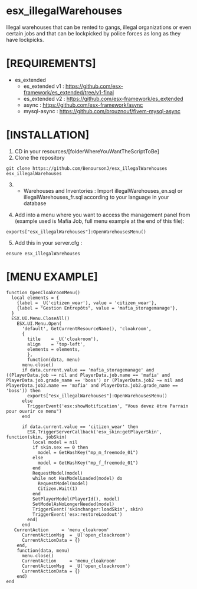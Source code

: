 # esx_illegalWarehouses

Illegal warehouses that can be rented to gangs, illegal organizations or even certain jobs and that can be lockpicked by police forces as long as they have lockpicks.

# [REQUIREMENTS]


* es_extended
  * es_extended v1 : https://github.com/esx-framework/es_extended/tree/v1-final
  * es_extended v2 : https://github.com/esx-framework/es_extended
  * async          : https://github.com/esx-framework/async
  * mysql-async    : https://github.com/brouznouf/fivem-mysql-async

# [INSTALLATION]

1) CD in your resources/[folderWhereYouWantTheScriptToBe]
2) Clone the repository
```
git clone https://github.com/BenoursonJ/esx_illegalWarehouses esx_illegalWarehouses
```
3) * Warehouses and Inventories : Import illegalWarehouses_en.sql or illegalWarehouses_fr.sql according to your language in your database

4) Add into a menu where you want to access the management panel from (example used is Mafia Job, full menu example at the end of this file):
```
exports["esx_illegalWarehouses"]:OpenWarehousesMenu()
```

5) Add this in your server.cfg :

```
ensure esx_illegalWarehouses
```


# [MENU EXAMPLE]
```
function OpenCloakroomMenu()
  local elements = {
    {label = _U('citizen_wear'), value = 'citizen_wear'},
    {label = "Gestion Entrepôts", value = 'mafia_storagemanage'},
  }
  ESX.UI.Menu.CloseAll()
    ESX.UI.Menu.Open(
      'default', GetCurrentResourceName(), 'cloakroom',
      {
        title    = _U('cloakroom'),
        align    = 'top-left',
        elements = elements,
        },
        function(data, menu)
      menu.close()
      if data.current.value == 'mafia_storagemanage' and ((PlayerData.job ~= nil and PlayerData.job.name == 'mafia' and PlayerData.job.grade_name == 'boss') or (PlayerData.job2 ~= nil and PlayerData.job2.name == 'mafia' and PlayerData.job2.grade_name == 'boss')) then
        exports["esx_illegalWarehouses"]:OpenWarehousesMenu()
      else
        TriggerEvent('esx:showNotification', "Vous devez être Parrain pour ouvrir ce menu")
      end

      if data.current.value == 'citizen_wear' then
        ESX.TriggerServerCallback('esx_skin:getPlayerSkin', function(skin, jobSkin)
          local model = nil
          if skin.sex == 0 then
            model = GetHashKey("mp_m_freemode_01")
          else
            model = GetHashKey("mp_f_freemode_01")
          end
          RequestModel(model)
          while not HasModelLoaded(model) do
            RequestModel(model)
            Citizen.Wait(1)
          end
          SetPlayerModel(PlayerId(), model)
          SetModelAsNoLongerNeeded(model)
          TriggerEvent('skinchanger:loadSkin', skin)
          TriggerEvent('esx:restoreLoadout')
        end)
      end
   CurrentAction     = 'menu_cloakroom'
      CurrentActionMsg  = _U('open_cloackroom')
      CurrentActionData = {}
    end,
    function(data, menu)
      menu.close()
      CurrentAction     = 'menu_cloakroom'
      CurrentActionMsg  = _U('open_cloackroom')
      CurrentActionData = {}
    end)
end
```
